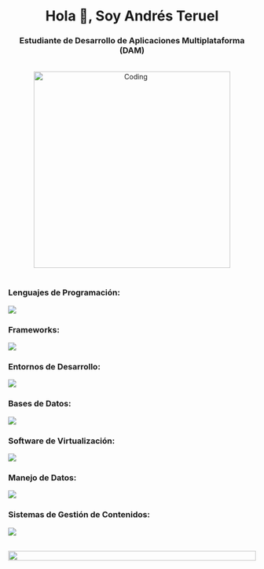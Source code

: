 <h1 align="center">Hola 👋, Soy Andrés Teruel</h1>
<h3 align="center">Estudiante de Desarrollo de Aplicaciones Multiplataforma (DAM)</h3>

<br>

<div style="text-align: center;">
  <img alt="Coding" width="400" src="https://user-images.githubusercontent.com/74038190/229223263-cf2e4b07-2615-4f87-9c38-e37600f8381a.gif">
</div>

<br>

<h3 align="left">Lenguajes de Programación:</h3>

<p align="left">
  <img src="https://skillicons.dev/icons?i=java,js,kotlin,html,css,py,sqlite" />
</p>

<h3 align="left">Frameworks:</h3>
<p align="left">
  <img src="https://skillicons.dev/icons?i=ionic,spring" />
</p>

<h3 align="left">Entornos de Desarrollo:</h3>
<p align="left">
  <img src="https://skillicons.dev/icons?i=oracle,visualstudio,eclipse,postman,androidstudio,netbeans,unity" />
</p>

<h3 align="left">Bases de Datos:</h3>
<p align="left">
  <img src="https://skillicons.dev/icons?i=mysql,mongodb" />
</p>

<h3 align="left">Software de Virtualización:</h3>
<p align="left">
  <img src="https://skillicons.dev/icons?i=virtualbox" />
</p>

<h3 align="left">Manejo de Datos:</h3>
<p align="left">
  <img src="https://skillicons.dev/icons?i=xml" />
</p>

<h3 align="left">Sistemas de Gestión de Contenidos:</h3>
<p align="left">
  <img src="https://skillicons.dev/icons?i=wordpress" />
</p>

<br/>

<img src="https://i.imgur.com/dBaSKWF.gif" height="20" width="100%">
